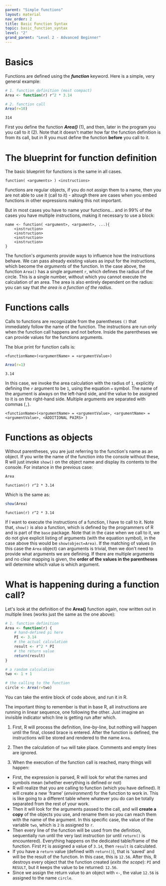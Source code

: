```yaml
---
parent: "Simple functions"
layout: material 
nav_order: 2
title: Basic Function Syntax
topic: basic_function_syntax 
level: "2"
grand_parent: "Level 2 - Advanced Beginner"
---
```


# Basics

Functions are defined using the ***function*** keyword. Here is a simple, very general example:

```R
# 1. function definition (most compact)
Area <- function(r) r^2 * 3.14

# 2. function call
Area(r=10)
```


```
314
```

First you define the function ***Area()*** (1), and then, later in the program you you call to it (2). Note that it doesn't matter how far the function definition is from its call, but in R you must define the function **before** you call to it.  



# The blueprint for function definition

The basic blueprint for functions is the same in all cases. 

```
function( <arguments> ) <instructions>
```

Functions are regular objects, if you do not assign them to a name, then you are not able to use it (call to it) - altough there are cases when you embed functions in other expressions making this not important. 

But in most cases you have to name your functions... and in 99% of the cases you have multiple instructions, making it necessary to use a block: 
```
name <- function( <argument>, <argument>, ...){
	<instruction>
	<instruction>
	<instruction>
	<instruction>
} 
```

The function's *arguments* provide ways to influence how the instructions behave. We can pass already existing values as input for the instructions, which become the *arguments* of the function. In the case above, the function `Area()` has a single argument `r`, which defines the radius of the circle. This is a single number, without which you cannot execute the calculation of an area. The area is also entirely dependent on the radius: you can say that *the area is a function of the radius*. 

 

# Functions calls 

Calls to functions are recognizable from the parentheses `()` that immediately follow the name of the function. The instructions are run only when the function call happens and not before. Inside the parentheses we can provide values for the functions arguments.  

The blue print for function calls is:

```
<functionName>(<argumentName> = <argumentValue>)
```

```R
Area(r=1)
```

```
3.14
```

In this case, we invoke the area calculation with the radius of `1`, explicitly defining the `r` argument to be `1`, using the equation `=` symbol. The name of the argument is always on the left-hand side, and the value to be assigned to it is on the right-hand side. Multiple arguments are separated with commas (`,`). 

```
<functionName>(<argumentName> = <argumentValue>, <argumentName> = <argumentValue>, <ADDITIONAL PAIRS> )
```

# Functions as objects 

Without parentheses, you are just referring to the function's name as an object. If you write the name of the function into the console without these, R will just invoke `show()` on the object name and display its contents to the console. For instance in the previous case: 

```R
Area
```

```
function(r) r^2 * 3.14
```

Which is the same as:

```R
show(Area)
```

```
function(r) r^2 * 3.14
```

If I want to execute the instructions of a function, I have to call to it. Note that, `show()` is also a function, which is defined by the programmers of R and is part of the `base` package. Note that in the case when we call to it, we do not give explicit listing of arguments (with the equation symbol), in the case above this would be `show(object=Area)`. If the matching of values (in this case the `Area` object) can arguments is trivial, then we don't need to provide what arguments we are defininig. If there are multiple arguments and no clear mapping is given, the **order of the values in the parentheses** will determine which value is which argument. 



# What is happening during a function call?

Let's look at the definition of the **Area()** function again, now written out in multiple lines (works just the same as the one above):


```R
# 1. function definition
Area <- function(r) {
	# hand-defined pi here
	PI <- 3.14
	# the actual calculation
	result <- r^2 * PI
	# the return value
	return(result)
}

# a random calculation
two <- 1 + 1

# the calling to the function
circle <- Area(r=two)
```


You can take the entire block of code above, and run it in R. 

The important thing to remember is that in base R, all instructions are running in linear sequence, one following the other. Just imagine an invisible indicator which line is getting run after which. 

1. First, R will process the definition, line-by-line, but nothing will happen until the final, closed brace is entered. After the function is defined, the instructions will be stored and rendered to the name `Area`.

2. Then the calculation of `two` will take place. Comments and empty lines are ignored.

3. When the execution of the function call is reached, many things will happen:
 - First, the expression is parsed, R will look for what the names and symbols mean (whether everything is defined or not)
 - R will realize that you are calling to function (which you have defined). It will create a new 'frame' (*environment*) for the function to work in. This is like going to a different table where whatever you do can be totally separated from the rest of your work.
 - Then it will look for the arguments passed to the call, and will **create a copy** of the objects you use, and rename them so you can reach them with the name of the argument. In this specific case, the value of the variable `two`, which is `2` is assigned to `r`. 
 - Then every line of the function will be used from the definition, sequentially run until the very last instruction (or until `return()` is encountered). Everything happens on the dedicated table/frame of the function. First `PI` is assigned a value of `3.14`, then `result` is calculated.
 - If you have a `return` value (defined with ```return()```), that is 'saved' and will be the result of the function. In this case, this is `12.56`. After this, R destroys every object that the function created (*exits the scope*): `PI` and `RESULT`, but it keeps the value to be returned: `12.56`.
 - Since we assign the return value to an object with `<-`, the value `12.56` is assigned to the name `circle`.
 
 
